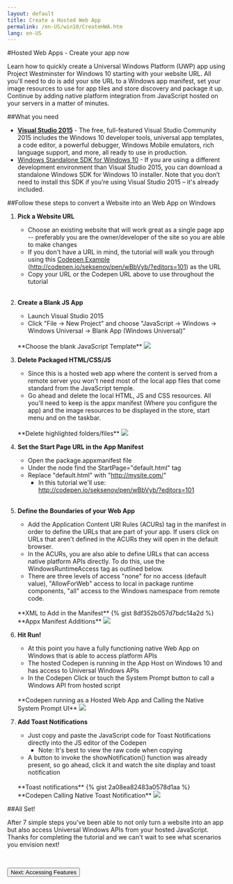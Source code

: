 ```yaml
---
layout: default
title: Create a Hosted Web App
permalink: /en-US/win10/CreateHWA.htm
lang: en-US
---
```


#Hosted Web Apps - Create your app now

Learn how to quickly create a Universal Windows Platform (UWP) app using Project Westminster for Windows 10 starting with your website URL. All you'll need to do is add your site URL to a Windows app manifest, set your image resources to use for app tiles and store discovery and package it up. Continue by adding native platform integration from JavaScript hosted on your servers in a matter of minutes. 

##What you need
  - [**Visual Studio 2015**](https://dev.windows.com/en-us/downloads) - The  free, full-featured Visual Studio Community 2015 includes the Windows 10 developer tools, universal app templates, a code editor, a powerful debugger, Windows Mobile emulators, rich language support, and more, all ready to use in production. 
  - [Windows Standalone SDK for Windows 10](https://dev.windows.com/en-us/downloads/windows-10-sdk) - If you are using a different development environment than Visual Studio 2015, you can download a standalone Windows SDK for Windows 10 installer. Note that you don’t need to install this SDK if you’re using Visual Studio 2015 – it's already included.

##Follow these steps to convert a Website into an Web App on Windows

1. **Pick a Website URL**
	* Choose an existing website that will work great as a single page app -- preferably you are the owner/developer of the site so you are able to make changes
	* If you don't have a URL in mind, the tutorial will walk you through using this [Codepen Example](http://codepen.io/seksenov/pen/wBbVyb/?editors=101) (http://codepen.io/seksenov/pen/wBbVyb/?editors=101) as the URL
	* Copy your URL or the Codepen URL above to use throughout the tutorial

	<br>

2. **Create a Blank JS App**
	* Launch Visual Studio 2015
	* Click "File -> New Project" and choose "JavaScript -> Windows -> Windows Universal -> Blank App (Windows Universal)" 

	<br>
	**Choose the blank JavaScript Template**
	<img src="{{site.baseurl}}/images/CreateHWA/BlankJSTemplate.PNG">

	<br>

3. **Delete Packaged HTML/CSS/JS**
	* Since this is a hosted web app where the content is served from a remote server you won't need most of the local app files that come standard from the JavaScript temple.
	* Go ahead and delete the local HTML, JS and CSS resources. All you'll need to keep is the appx manifest (Where you configure the app) and the image resources to be displayed in the store, start menu and on the taskbar.

	<br>
	**Delete highlighted folders/files**
	<img src="{{site.baseurl}}/images/CreateHWA/DeletePackagedContent.PNG">

	<br>

4. **Set the Start Page URL in the App Manifest**
	* Open the package.appxmanifest file
	* Under the <Application> node find the StartPage="default.html" tag
	* Replace "default.html" with "http://mysite.com/"
		* In this tutorial we'll use: http://codepen.io/seksenov/pen/wBbVyb/?editors=101 

	<br>

5. **Define the Boundaries of your Web App**
	* Add the Application Content URI Rules (ACURs) tag in the manifest in order to define the URLs that are part of your app. If users click on URLs that aren't defined in the ACURs they will open in the default browser.
	* In the ACURs, you are also able to define URLs that can access native platform APIs directly. To do this, use the WindowsRuntimeAccess tag as outlined below.
	* There are three levels of access "none" for no access (default value), "AllowForWeb" access to local in package runtime components, "all" access to the Windows namespace from remote code.

	<br>
	**XML to Add in the Manifest**
	{% gist 8df352b057d7bdc14a2d %}

	<br>
	**Appx Manifest Additions**
	<img src="{{site.baseurl}}/images/CreateHWA/ManifestAddition.PNG">

	<br>
	
6. **Hit Run!** 
	* At this point you have a fully functioning native Web App on Windows that is able to access platform APIs
	* The hosted Codepen is running in the App Host on Windows 10 and has access to Universal Windows APIs
	* In the Codepen Click or touch the System Prompt button to call a Windows API from hosted script

	<br>
	**Codepen running as a Hosted Web App and Calling the Native System Prompt UI**
	<img src="{{site.baseurl}}/images/CreateHWA/systemPrompt.PNG">
	<br>

7. **Add Toast Notifications** 
	* Just copy and paste the JavaScript code for Toast Notifications directly into the JS editor of the Codepen
		* Note: It's best to view the raw code when copying
	* A button to invoke the showNotification() function was already present, so go ahead, click it and watch the site display and toast notification

	<br>
	**Toast notifications**
	{% gist 2a08ea82483a0578d1aa %}
	<br>
	**Codepen Calling Native Toast Notification**
	<img src="{{site.baseurl}}/images/CreateHWA/CodepenToast.PNG">
	<br>

##All Set!

After 7 simple steps you've been able to not only turn a website into an app but also access Universal Windows APIs from your hosted JavaScript. Thanks for completing the tutorial and we can't wait to see what scenarios you envision next!

<br>

<a href="{{site.baseurl}}/{{page.lang}}/win10/HWAfeatures.htm"><button>Next: Accessing Features</button></a>
